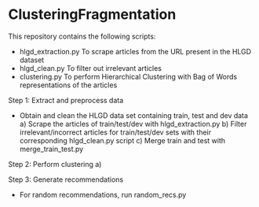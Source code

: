 # ClusteringFragmentation

This repository contains the following scripts: 
- hlgd_extraction.py To scrape articles from the URL present in the HLGD dataset
- hlgd_clean.py To filter out irrelevant articles 
- clustering.py To perform Hierarchical Clustering with Bag of Words representations of the articles 



Step 1: Extract and preprocess data 
- Obtain and clean the HLGD data set containing train, test and dev data
a) Scrape the articles of train/test/dev with hlgd_extraction.py
b) Filter irrelevant/incorrect articles for train/test/dev sets with their corresponding hlgd_clean.py script
c) Merge train and test with merge_train_test.py


Step 2: Perform clustering 
a) 


Step 3: Generate recommendations 
- For random recommendations, run random_recs.py